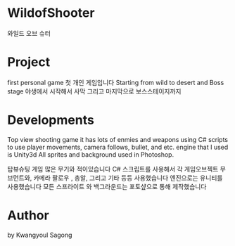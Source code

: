 # WildofShooter
와일드 오브 슈터
# Project 
first personal game 
첫 개인 게임입니다
Starting from wild to desert and Boss stage
야생에서 시작해서 사막 그리고 마지막으로 보스스테이지까지

# Developments
Top view shooting game
it has lots of enmies and weapons
using C# scripts to use player movements, camera follows, bullet, and etc.
engine that I used is Unity3d
All sprites and background used in Photoshop.

탑뷰슈팅 게임
많은 무기와 적이있습니다
C# 스크립트를 사용해서 각 게임오브젝트 무브먼트와, 카메라 팔로우 , 총알, 그리고 기타 등등 사용했습니다 
엔진으로는 유니티를 사용했습니다
모든 스프라이트 와 백그라운드는 포토샾으로 통해 제작했습니다
# Author 
by Kwangyoul Sagong
